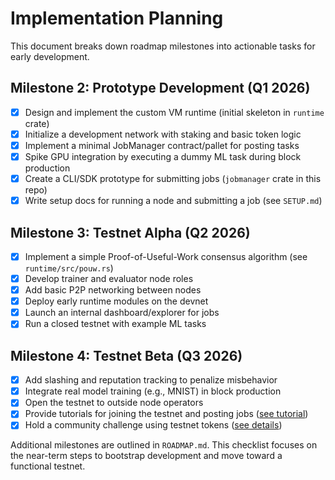 # Implementation Planning

This document breaks down roadmap milestones into actionable tasks for early development.

## Milestone 2: Prototype Development (Q1 2026)
- [x] Design and implement the custom VM runtime (initial skeleton in `runtime` crate)
- [x] Initialize a development network with staking and basic token logic
- [x] Implement a minimal JobManager contract/pallet for posting tasks
- [x] Spike GPU integration by executing a dummy ML task during block production
- [x] Create a CLI/SDK prototype for submitting jobs (`jobmanager` crate in this repo)
- [x] Write setup docs for running a node and submitting a job (see `SETUP.md`)

## Milestone 3: Testnet Alpha (Q2 2026)
- [x] Implement a simple Proof-of-Useful-Work consensus algorithm (see `runtime/src/pouw.rs`)
- [x] Develop trainer and evaluator node roles
- [x] Add basic P2P networking between nodes
- [x] Deploy early runtime modules on the devnet
- [x] Launch an internal dashboard/explorer for jobs
- [x] Run a closed testnet with example ML tasks

## Milestone 4: Testnet Beta (Q3 2026)
- [x] Add slashing and reputation tracking to penalize misbehavior
- [x] Integrate real model training (e.g., MNIST) in block production
 - [x] Open the testnet to outside node operators
 - [x] Provide tutorials for joining the testnet and posting jobs ([see tutorial](TESTNET_TUTORIAL.md))
 - [x] Hold a community challenge using testnet tokens ([see details](COMMUNITY_CHALLENGE.md))

Additional milestones are outlined in `ROADMAP.md`. This checklist focuses on the near-term steps to bootstrap development and move toward a functional testnet.
